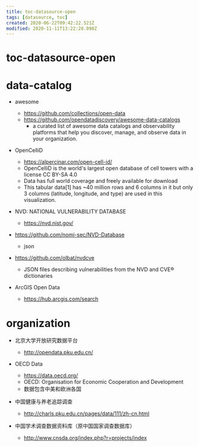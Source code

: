 ```yaml
---
title: toc-datasource-open
tags: [datasource, toc]
created: 2020-06-22T09:42:22.521Z
modified: 2020-11-11T13:22:28.098Z
---
```


# toc-datasource-open

# data-catalog

- awesome
  - https://github.com/collections/open-data
  - https://github.com/opendatadiscovery/awesome-data-catalogs
    - a curated list of awesome data catalogs and observability platforms that help you discover, manage, and observe data in your organization.

- OpenCelliD
  - https://alpercinar.com/open-cell-id/
  - OpenCelliD is the world's largest open database of cell towers with a license CC BY-SA 4.0
  - Data has full world coverage and freely available for download
  - This tabular data[1] has ~40 million rows and 6 columns in it but only 3 columns (latitude, longitude, and type) are used in this visualization.

- NVD: NATIONAL VULNERABILITY DATABASE
  - https://nvd.nist.gov/
- https://github.com/nomi-sec/NVD-Database
  - json
- https://github.com/olbat/nvdcve
  - JSON files describing vulnerabilities from the NVD and CVE® dictionaries

- ArcGIS Open Data
  - https://hub.arcgis.com/search
# organization
- 北京大学开放研究数据平台
  - http://opendata.pku.edu.cn/

- OECD Data
  - https://data.oecd.org/
  - OECD: Organisation for Economic Cooperation and Development
  - 数据包含中美和欧洲各国

- 中国健康与养老追踪调查
  - http://charls.pku.edu.cn/pages/data/111/zh-cn.html

- 中国学术调查数据资料库（原中国国家调查数据库）
  - http://www.cnsda.org/index.php?r=projects/index
